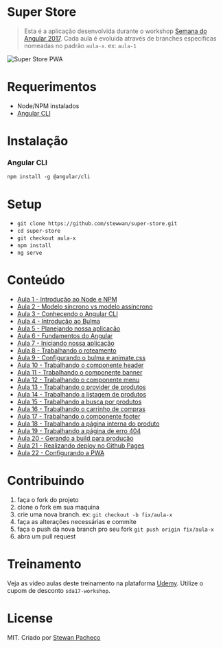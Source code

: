 # Super Store

> Esta é a aplicação desenvolvida durante o workshop [Semana do Angular 2017](http://www.semanadoangular.com.br). Cada aula é evoluida através de branches específicas nomeadas no padrão `aula-x`. ex: `aula-1`

<img src="https://i.imgur.com/f5fQSr3.gif" alt="Super Store PWA" />

# Requerimentos

- Node/NPM instalados
- [Angular CLI](https://cli.angular.io/)

# Instalação 

### Angular CLI
`npm install -g @angular/cli`

# Setup

- `git clone https://github.com/stewwan/super-store.git`
- `cd super-store`
- `git checkout aula-x`
- `npm install`
- `ng serve`

# Conteúdo

- [Aula 1 - Introdução ao Node e NPM](https://github.com/stewwan/super-store/tree/aula-1)
- [Aula 2 - Modelo síncrono vs modelo assíncrono](https://github.com/stewwan/super-store/tree/aula-2)
- [Aula 3 - Conhecendo o Angular CLI](https://github.com/stewwan/super-store/tree/aula-3)
- [Aula 4 - Introdução ao Bulma](https://github.com/stewwan/super-store/tree/aula-4)
- [Aula 5 - Planejando nossa aplicação](https://github.com/stewwan/super-store/tree/aula-5)
- [Aula 6 - Fundamentos do Angular](https://github.com/stewwan/super-store/tree/aula-6)
- [Aula 7 - Iniciando nossa aplicação](https://github.com/stewwan/super-store/tree/aula-7)
- [Aula 8 - Trabalhando o roteamento](https://github.com/stewwan/super-store/tree/aula-8)
- [Aula 9 - Configurando o bulma e animate.css](https://github.com/stewwan/super-store/tree/aula-9)
- [Aula 10 - Trabalhando o componente header](https://github.com/stewwan/super-store/tree/aula-10)
- [Aula 11 - Trabalhando o componente banner](https://github.com/stewwan/super-store/tree/aula-11)
- [Aula 12 - Trabalhando o componente menu](https://github.com/stewwan/super-store/tree/aula-12)
- [Aula 13 - Trabalhando o provider de produtos](https://github.com/stewwan/super-store/tree/aula-13)
- [Aula 14 - Trabalhando a listagem de produtos](https://github.com/stewwan/super-store/tree/aula-14)
- [Aula 15 - Trabalhando a busca por produtos](https://github.com/stewwan/super-store/tree/aula-15)
- [Aula 16 - Trabalhando o carrinho de compras](https://github.com/stewwan/super-store/tree/aula-16)
- [Aula 17 - Trabalhando o componente footer](https://github.com/stewwan/super-store/tree/aula-17)
- [Aula 18 - Trabalhando a página interna do produto](https://github.com/stewwan/super-store/tree/aula-18)
- [Aula 19 - Trabalhando a página de erro 404](https://github.com/stewwan/super-store/tree/aula-19)
- [Aula 20 - Gerando a build para produção](https://github.com/stewwan/super-store/tree/aula-20)
- [Aula 21 - Realizando deploy no Github Pages](https://github.com/stewwan/super-store/tree/aula-21)
- [Aula 22 - Configurando a PWA](https://github.com/stewwan/super-store/tree/aula-22)

# Contribuindo

1. faça o fork do projeto
2. clone o fork em sua maquina
3. crie uma nova branch. ex: `git checkout -b fix/aula-x`
4. faça as alterações necessárias e commite
5. faça o push da nova branch pro seu fork `git push origin fix/aula-x`
6. abra um pull request

# Treinamento

Veja as vídeo aulas deste treinamento na plataforma [Udemy](). Utilize o cupom de desconto `sda17-workshop`.

# License

MIT. Criado por [Stewan Pacheco](https://stewan.io)